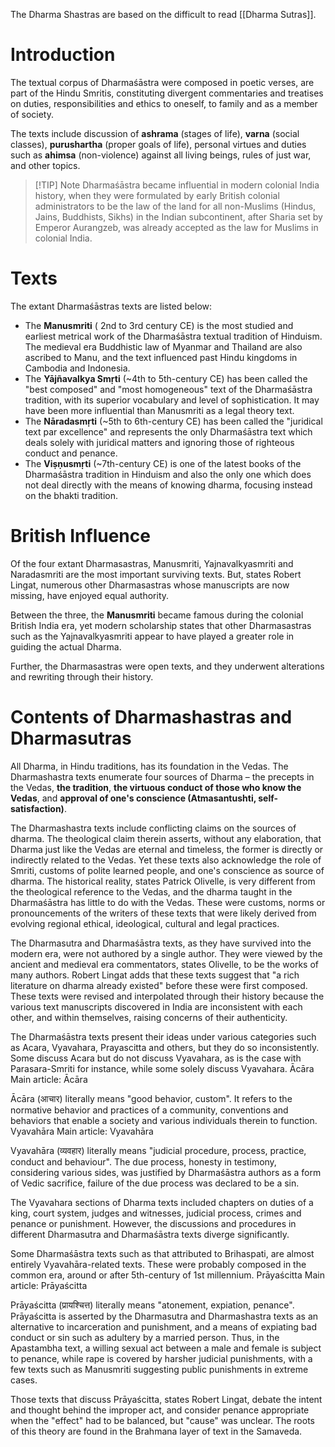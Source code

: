 The Dharma Shastras are based on the difficult to read [[Dharma Sutras]].
# Introduction
The textual corpus of Dharmaśāstra were composed in poetic verses, are part of the Hindu Smritis, constituting divergent commentaries and treatises on duties, responsibilities and ethics to oneself, to family and as a member of society.

The texts include discussion of **ashrama** (stages of life), **varna** (social classes), **purushartha** (proper goals of life), personal virtues and duties such as **ahimsa** (non-violence) against all living beings, rules of just war, and other topics.

> [!TIP] Note
> Dharmaśāstra became influential in modern colonial India history, when they were formulated by early British colonial administrators to be the law of the land for all non-Muslims (Hindus, Jains, Buddhists, Sikhs) in the Indian subcontinent, after Sharia set by Emperor Aurangzeb, was already accepted as the law for Muslims in colonial India.
# Texts
The extant Dharmaśāstras texts are listed below:

- The **Manusmriti** ( 2nd to 3rd century CE) is the most studied and earliest metrical work of the Dharmaśāstra textual tradition of Hinduism. The medieval era Buddhistic law of Myanmar and Thailand are also ascribed to Manu, and the text influenced past Hindu kingdoms in Cambodia and Indonesia.
- The **Yājñavalkya Smṛti** (~4th to 5th-century CE) has been called the "best composed" and "most homogeneous" text of the Dharmaśāstra tradition, with its superior vocabulary and level of sophistication. It may have been more influential than Manusmriti as a legal theory text.
- The **Nāradasmṛti** (~5th to 6th-century CE) has been called the "juridical text par excellence" and represents the only Dharmaśāstra text which deals solely with juridical matters and ignoring those of righteous conduct and penance.
- The **Viṣṇusmṛti** (~7th-century CE) is one of the latest books of the Dharmaśāstra tradition in Hinduism and also the only one which does not deal directly with the means of knowing dharma, focusing instead on the bhakti tradition.
# British Influence
Of the four extant Dharmasastras, Manusmriti, Yajnavalkyasmriti and Naradasmriti are the most important surviving texts. But, states Robert Lingat, numerous other Dharmasastras whose manuscripts are now missing, have enjoyed equal authority.

Between the three, the **Manusmriti** became famous during the colonial British India era, yet modern scholarship states that other Dharmasastras such as the Yajnavalkyasmriti appear to have played a greater role in guiding the actual Dharma.

Further, the Dharmasastras were open texts, and they underwent alterations and rewriting through their history.

# Contents of Dharmashastras and Dharmasutras

All Dharma, in Hindu traditions, has its foundation in the Vedas. The Dharmashastra texts enumerate four sources of Dharma – the precepts in the Vedas, **the tradition**, **the virtuous conduct of those who know the Vedas**, and **approval of one's conscience (Atmasantushti, self-satisfaction)**.

The Dharmashastra texts include conflicting claims on the sources of dharma. The theological claim therein asserts, without any elaboration, that Dharma just like the Vedas are eternal and timeless, the former is directly or indirectly related to the Vedas. Yet these texts also acknowledge the role of Smriti, customs of polite learned people, and one's conscience as source of dharma. The historical reality, states Patrick Olivelle, is very different from the theological reference to the Vedas, and the dharma taught in the Dharmaśāstra has little to do with the Vedas. These were customs, norms or pronouncements of the writers of these texts that were likely derived from evolving regional ethical, ideological, cultural and legal practices.

The Dharmasutra and Dharmaśāstra texts, as they have survived into the modern era, were not authored by a single author. They were viewed by the ancient and medieval era commentators, states Olivelle, to be the works of many authors. Robert Lingat adds that these texts suggest that "a rich literature on dharma already existed" before these were first composed. These texts were revised and interpolated through their history because the various text manuscripts discovered in India are inconsistent with each other, and within themselves, raising concerns of their authenticity.

The Dharmaśāstra texts present their ideas under various categories such as Acara, Vyavahara, Prayascitta and others, but they do so inconsistently. Some discuss Acara but do not discuss Vyavahara, as is the case with Parasara-Smriti for instance, while some solely discuss Vyavahara.
Ācāra
Main article: Ācāra

Ācāra (आचार) literally means "good behavior, custom". It refers to the normative behavior and practices of a community, conventions and behaviors that enable a society and various individuals therein to function.
Vyavahāra
Main article: Vyavahāra

Vyavahāra (व्यवहार) literally means "judicial procedure, process, practice, conduct and behaviour". The due process, honesty in testimony, considering various sides, was justified by Dharmaśāstra authors as a form of Vedic sacrifice, failure of the due process was declared to be a sin.

The Vyavahara sections of Dharma texts included chapters on duties of a king, court system, judges and witnesses, judicial process, crimes and penance or punishment. However, the discussions and procedures in different Dharmasutra and Dharmaśāstra texts diverge significantly.

Some Dharmaśāstra texts such as that attributed to Brihaspati, are almost entirely Vyavahāra-related texts. These were probably composed in the common era, around or after 5th-century of 1st millennium.
Prāyaścitta
Main article: Prāyaścitta

Prāyaścitta (प्रायश्चित्त) literally means "atonement, expiation, penance". Prāyaścitta is asserted by the Dharmasutra and Dharmashastra texts as an alternative to incarceration and punishment, and a means of expiating bad conduct or sin such as adultery by a married person. Thus, in the Apastambha text, a willing sexual act between a male and female is subject to penance, while rape is covered by harsher judicial punishments, with a few texts such as Manusmriti suggesting public punishments in extreme cases.

Those texts that discuss Prāyaścitta, states Robert Lingat, debate the intent and thought behind the improper act, and consider penance appropriate when the "effect" had to be balanced, but "cause" was unclear. The roots of this theory are found in the Brahmana layer of text in the Samaveda.